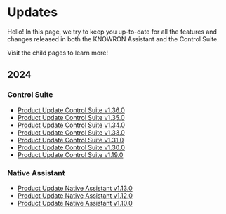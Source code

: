 # Updates

Hello! In this page, we try to keep you up-to-date for all the features and changes released in both the KNOWRON Assistant and the Control Suite.

Visit the child pages to learn more!

## 2024

### Control Suite
- [Product Update Control Suite v1.36.0](2024/product_update_control_suite_v1.36.0.en.md)
- [Product Update Control Suite v1.35.0](2024/product_update_control_suite_v1.35.0.en.md)
- [Product Update Control Suite v1.34.0](2024/product_update_control_suite_v1.34.0.en.md)
- [Product Update Control Suite v1.33.0](2024/product_update_control_suite_v1.33.0.en.md)
- [Product Update Control Suite v1.31.0](2024/product_update_control_suite_v1.31.0.en.md)
- [Product Update Control Suite v1.30.0](2024/product_update_control_suite_v1.30.0.en.md)
- [Product Update Control Suite v1.19.0](2024/product_update_control_suite_v1.19.0.en.md)

### Native Assistant
- [Product Update Native Assistant v1.13.0](2024/product_update_native_assistant_v1.13.0.en.md)
- [Product Update Native Assistant v1.12.0](2024/product_update_native_assistant_v1.12.0.en.md)
- [Product Update Native Assistant v1.10.0](2024/product_update_native_assistant_v1.10.0.en.md)



